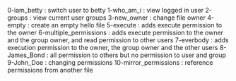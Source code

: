 0-iam_betty : switch user to betty 
1-who_am_i : view logged in user
2-groups : view current user groups
3-new_owner : change file owner
4-empty : create an empty hello file
5-execute : adds execute permission to the owner
6-multiple_permissions : adds execute permission to the owner and the group owner, and read permission to other users
7-everbody :  adds execution permission to the owner, the group owner and the other users 
8-James_Bond : all permission to others but no permission to user and group
9-John_Doe : changing permissions
10-mirror_permissions : reference permissions from another file
